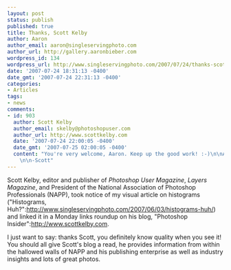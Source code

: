 ```yaml
---
layout: post
status: publish
published: true
title: Thanks, Scott Kelby
author: Aaron
author_email: aaron@singleservingphoto.com
author_url: http://gallery.aaronbieber.com
wordpress_id: 134
wordpress_url: http://www.singleservingphoto.com/2007/07/24/thanks-scott-kelby/
date: '2007-07-24 18:31:13 -0400'
date_gmt: '2007-07-24 22:31:13 -0400'
categories:
- Articles
tags:
- news
comments:
- id: 903
  author: Scott Kelby
  author_email: skelby@photoshopuser.com
  author_url: http://www.scottkelby.com
  date: '2007-07-24 22:00:05 -0400'
  date_gmt: '2007-07-25 02:00:05 -0400'
  content: "You're very welcome, Aaron. Keep up the good work! :-)\n\nAll my best,
    \n\n-Scott"
---
```

Scott Kelby, editor and publisher of _Photoshop User Magazine_,
_Layers Magazine_, and President of the National Association of
Photoshop Professionals (NAPP), took notice of my visual article on
histograms ("Histograms,
Huh?":http://www.singleservingphoto.com/2007/06/03/histograms-huh/) and
linked it in a Monday links roundup on his blog, "Photoshop
Insider":http://www.scottkelby.com.

I just want to say: thanks Scott, you definitely know quality when you
see it! You should all give Scott's blog a read, he provides information
from within the hallowed walls of NAPP and his publishing enterprise as
well as industry insights and lots of great photos.
